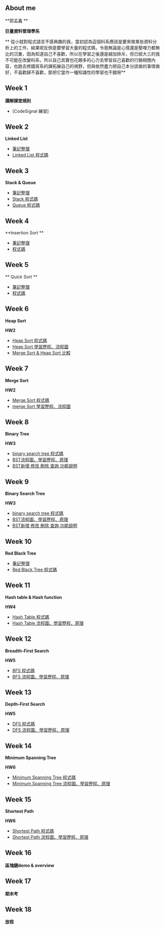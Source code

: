 About me
---------
**郭孟鑫 **

**巨量資料管理學系**

** 從小就對程式語言不感興趣的我，當初認為這個科系應該是要來做某些資料分析上的工作，結果呢反倒是要學習大量的程式碼，令我無論是心情還是壓哩力都無比的沉重，因為知道自己不喜歡，所以在學習之後還是越加排斥，但已經大三的我不可能在改變科系，所以自己其實也花頗多的心力去學習自己喜歡的行銷相關內容，也跑去修國貿系的課拓展自己的視野，但與依然盡力把自己本分該做的事情做好，不喜歡歸不喜歡，那把它當作一種知識性的學習也不錯呀**

Week 1
---------
**講解課堂規則**

* [CodeSignal 練習]


Week 2
---------
**Linked List**
* [筆記整理](https://github.com/Kuomenghsin/my-learning-note/blob/master/week2/link%20list%20%E5%8E%9F%E7%90%86.md)
* [Linked List 程式碼](https://github.com/Kuomenghsin/my-learning-note/blob/master/week2/design%20linked%20list)


Week 3
--------
**Stack & Queue**
* [筆記整理](https://github.com/Kuomenghsin/my-learning-note/blob/master/week3/stack%20%26%20queue%E5%8E%9F%E7%90%86.md)
* [Stack 程式碼](https://github.com/Kuomenghsin/my-learning-note/blob/master/week3/minstack)
* [Queue 程式碼](https://github.com/Kuomenghsin/my-learning-note/blob/master/week3/queue)


Week 4
---------

**Insertion Sort **
* [筆記整理](https://github.com/Kuomenghsin/my-learning-note/blob/master/week4/insertion%20sort)
* [程式碼](https://github.com/Kuomenghsin/my-learning-note/blob/master/week4/insertion%20sort%20code)


Week 5
---------

** Quick Sort **
* [筆記整理](https://github.com/Kuomenghsin/my-learning-note/blob/master/week5/quick%20sort%20.md)
* [程式碼](https://github.com/Kuomenghsin/my-learning-note/blob/master/week5/quick%20sort)






Week 6
---------
**Heap Sort**

**HW2**
* [Heap Sort 程式碼](https://github.com/Kuomenghsin/my-learning-note/blob/master/week6/heap%20sort%20%E7%A8%8B%E5%BC%8F%E7%A2%BC)
* [Heap Sort 學習歷程、流程圖](https://github.com/Kuomenghsin/my-learning-note/blob/master/week6/Heap%20Sort%20.md)
* [Merge Sort & Heap Sort 比較](https://github.com/Kuomenghsin/my-learning-note/blob/master/HW2/Heap%20Sort%20%E8%88%87%20Merge%20Sort%20%E6%AF%94%E8%BC%83.docx.pdf)


Week 7 
-------
**Merge Sort**

**HW2**
* [Merge Sort 程式碼](https://github.com/Kuomenghsin/my-learning-note/blob/master/week7/merge%20sort)
* [merge Sort 學習歷程、流程圖](https://github.com/Kuomenghsin/my-learning-note/blob/master/week7/merge%20sort%20.md)


Week 8 
---------
**Binary Tree**

**HW3**
* [binary search tree 程式碼](https://github.com/Kuomenghsin/my-learning-note/blob/master/week8/binary%20search%20tree)
* [BST流程圖、學習歷程、原理](https://github.com/Kuomenghsin/my-learning-note/blob/master/HW3/Binary%20Search%20Tree%20%E6%B5%81%E7%A8%8B%E5%9C%96%E5%AD%B8%E7%BF%92%E6%AD%B7%E7%A8%8B%E8%88%87BST%E5%8E%9F%E7%90%86.ipynb)
* [BST新增 修改 刪除 查詢 功能說明](https://github.com/Kuomenghsin/my-learning-note/blob/master/HW3/Binary%20Search%20Tree%20%E6%96%B0%E5%A2%9E%E3%80%81%E5%88%AA%E9%99%A4%E3%80%81%E6%9F%A5%E8%A9%A2%E3%80%81%E4%BF%AE%E6%94%B9%E5%8A%9F%E8%83%BD%E8%AA%AA%E6%98%8E)


Week 9 
---------
**Binary Search Tree**

**HW3**
* [binary search tree 程式碼](https://github.com/Kuomenghsin/my-learning-note/blob/master/week8/binary%20search%20tree)
* [BST流程圖、學習歷程、原理](https://github.com/Kuomenghsin/my-learning-note/blob/master/HW3/Binary%20Search%20Tree%20%E6%B5%81%E7%A8%8B%E5%9C%96%E5%AD%B8%E7%BF%92%E6%AD%B7%E7%A8%8B%E8%88%87BST%E5%8E%9F%E7%90%86.ipynb)
* [BST新增 修改 刪除 查詢 功能說明](https://github.com/Kuomenghsin/my-learning-note/blob/master/HW3/Binary%20Search%20Tree%20%E6%96%B0%E5%A2%9E%E3%80%81%E5%88%AA%E9%99%A4%E3%80%81%E6%9F%A5%E8%A9%A2%E3%80%81%E4%BF%AE%E6%94%B9%E5%8A%9F%E8%83%BD%E8%AA%AA%E6%98%8E)

Week 10 
---------
**Red Black Tree**
* [筆記整理](https://github.com/Kuomenghsin/my-learning-note/blob/master/week10/red%20black%20tree%20.md)
* [Red Black Tree 程式碼](https://github.com/Kuomenghsin/my-learning-note/blob/master/week10/red%20black%20tree)


Week 11 
---------
**Hash table & Hash function**

**HW4**
* [Hash Table 程式碼](https://github.com/Kuomenghsin/my-learning-note/blob/master/week11/hash_table_06111306.py)
* [Hash Table 流程圖、學習歷程、原理](https://github.com/Kuomenghsin/my-learning-note/blob/master/week11/Hash%20Table%20%E5%AD%B8%E7%BF%92%E6%AD%B7%E7%A8%8B%E3%80%81%E6%B5%81%E7%A8%8B%E5%9C%96Hash%20Table%20%E5%AD%B8%E7%BF%92%E6%AD%B7%E7%A8%8B%E3%80%81%E6%B5%81%E7%A8%8B%E5%9C%96%E8%88%87%E5%8E%9F%E7%90%86.ipynb)


Week 12 
---------
**Breadth-First Search**

**HW5**
* [BFS 程式碼](https://github.com/Kuomenghsin/my-learning-note/blob/master/week13/BFS_06111306.py)
* [BFS 流程圖、學習歷程、原理](https://github.com/Kuomenghsin/my-learning-note/blob/master/week13/BFS%E8%88%87DFS%E6%B5%81%E7%A8%8B%E5%9C%96%E3%80%81%E5%AD%B8%E7%BF%92%E6%AD%B7%E7%A8%8B%E8%88%87%E5%8E%9F%E7%90%86%E6%AF%94%E8%BC%83.ipynb)


Week 13 
---------
**Depth-First Search**

**HW5**
* [DFS 程式碼](https://github.com/Kuomenghsin/my-learning-note/blob/master/week13/BFS_06111306.py)
* [DFS 流程圖、學習歷程、原理](https://github.com/Kuomenghsin/my-learning-note/blob/master/week13/BFS%E8%88%87DFS%E6%B5%81%E7%A8%8B%E5%9C%96%E3%80%81%E5%AD%B8%E7%BF%92%E6%AD%B7%E7%A8%8B%E8%88%87%E5%8E%9F%E7%90%86%E6%AF%94%E8%BC%83.ipynb)


Week 14 
---------
**Minimum Spanning Tree**

**HW6**
* [Minimum Spanning Tree 程式碼](https://github.com/Kuomenghsin/my-learning-note/blob/master/Week14/minimum%20spanning%20tree)
* [Minimum Spanning Tree 流程圖、學習歷程、原理](https://github.com/Kuomenghsin/my-learning-note/blob/master/Week14/minimum%20spanning%20tree%20.md)



Week 15 
---------
**Shortest Path**

**HW6**
* [Shortest Path 程式碼](https://github.com/Kuomenghsin/my-learning-note/blob/master/HW6/shortest%20path)
* [Shortest Path 流程圖、學習歷程、原理](https://github.com/Kuomenghsin/my-learning-note/blob/master/HW6/Dijkstra%20and%20Kruskal%20%E5%8E%9F%E7%90%86%E8%88%87%E6%B5%81%E7%A8%8B%E5%9C%96%20(1).ipynb)

Week 16
---------
**區塊鏈demo & overview**

Week 17
---------
**期末考**

Week 18
---------
**放假**


